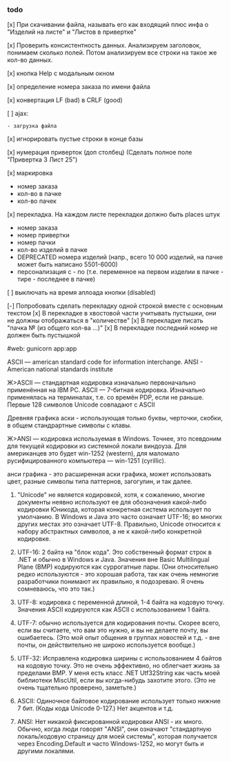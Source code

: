 ### todo

[x] При скачивании файла, называть его как входящий плюс инфа о "Изделий на листе" 
и "Листов в привертке"

[x] Проверить консистентность данных. Анализируем заголовок, понимаем сколько полей.
Потом анализируем все строки на такое же кол-во данных.

[x] кнопка Help с модальным окном

[x] определение номера заказа по имени файла

[x] конвертация LF (bad) в CRLF (good)

[ ] ajax:

    - загрузка файла
    
[x] игнорировать пустые строки в конце базы

[x] нумерация приверток (доп столбец) (Сделать полное поле "Привертка 3 Лист 25")

[x] маркировка

  - номер заказа
  - кол-во в пачке
  - кол-во пачек

[x] перекладка. На каждом листе перекладки должно быть places штук 

  - номер заказа
  - номер привертки
  - номер пачки
  - кол-во изделий в пачке
  - DEPRECATED номера изделий (напр., всего 10 000 изделий, на пачке может быть написано 5501-6000)
  - персонализация с - по (т.е. переменное на первом изделии в пачке - тире - последнее в пачке)

[ ] выключать на время аплоада кнопки (disabled)

[-] Попробовать сделать перекладку одной строкой вместе с основным текстом
[x] В перекладке в хвостовой части учитывать пустышки, они не должны отображаться в "количестве"
[x] В перекладке писать "пачка № (из общего кол-ва ...)"
[x] В перекладке последний номер не должен быть пустышкой


#web: gunicorn app:app

ASCII — american standard code for information interchange. 
ANSI - American national standards institute 


Ж>ASCII — стандартная кодировка изначально первоначально применённая на IBM PC.
ASCII — 7-битная кодировка. Изначально применялась на терминалах, т.е. со времён PDP, если не раньше.
Первые 128 символов Unicode совпадают с ASCII

Древняя графика аски - использующая только буквы, черточки, скобки, в общем стандрартные символы с клавы.


Ж>ANSI — кодировка используемая в Windows.
Точнее, это псевдоним для текущей кодировки из системной локали виндоуза. Для американцев это будет win-1252 (western), для маломало русифицированного компьютера — win-1251 (cyrillic).

анси графика - это расширенная аски графика, может использовать цвет, разные символы типа паттернов,
загогулин, и так далее. 


1. "Unicode" не является кодировкой, хотя, к сожалению, многие документы неявно используют ее для обозначения 
какой-либо кодировки Юникода, которая конкретная система использует по умолчанию. В Windows и Java это часто 
означает UTF-16; во многих других местах это означает UTF-8. Правильно, Unicode относится к набору абстрактных 
символов, а не к какой-либо конкретной кодировке.

2. UTF-16: 2 байта на "блок кода". Это собственный формат строк в .NET и обычно в Windows и Java. Значения вне 
Basic Multilingual Plane (BMP) кодируются как суррогатные пары. (Они относительно редко используются - это 
хорошая работа, так как очень немногие разработчики понимают их правильно, я подозреваю. Я очень сомневаюсь, 
что это так.)

3. UTF-8: кодировка с переменной длиной, 1-4 байта на кодовую точку. Значения ASCII кодируются как ASCII с 
использованием 1 байта.

4. UTF-7: обычно используется для кодирования почты. Скорее всего, если вы считаете, что вам это нужно, и вы не 
делаете почту, вы ошибаетесь. (Это мой опыт общения в группах новостей и т.д. - вне почты, он действительно не 
широко используется вообще.)

5. UTF-32: Исправлена ​​кодировка ширины с использованием 4 байтов на кодовую точку. Это не очень эффективно, но 
облегчает жизнь за пределами BMP. У меня есть класс .NET Utf32String как часть моей библиотеки MiscUtil, если вы 
когда-нибудь захотите этого. (Это не очень тщательно проверено, заметьте.)

6. ASCII: Одиночное байтовое кодирование использует только нижние 7 бит. (Коды кода Unicode 0-127.) Нет акцентов и т.д.

7. ANSI: Нет никакой фиксированной кодировки ANSI - их много. Обычно, когда люди говорят "ANSI", они означают 
"стандартную локаль/кодовую страницу для моей системы", которая получается через Encoding.Default и часто Windows-1252, 
но могут быть и другими локалями.
